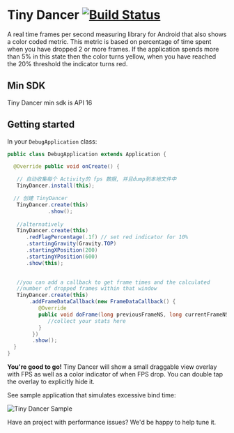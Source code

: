 # Tiny Dancer [![Build Status](https://travis-ci.org/friendlyrobotnyc/TinyDancer.svg?branch=master)](https://travis-ci.org/friendlyrobotnyc/TinyDancer)

A real time frames per second measuring library for Android that also shows a color coded metric.  This metric is based on percentage of time spent when you have dropped 2 or more frames.  If the application spends more than 5% in this state then the color turns yellow, when you have reached the 20% threshold the indicator turns red.  


## Min SDK
Tiny Dancer min sdk is API 16

## Getting started


In your `DebugApplication` class:

```java
public class DebugApplication extends Application {

  @Override public void onCreate() {

   // 自动收集每个 Activity的 fps 数据, 并且dump到本地文件中
   TinyDancer.install(this);

  // 创建 TinyDancer
   TinyDancer.create(this)
             .show();
             
   //alternatively
   TinyDancer.create(this)
      .redFlagPercentage(.1f) // set red indicator for 10%
      .startingGravity(Gravity.TOP)
      .startingXPosition(200)
      .startingYPosition(600)
      .show(this);
      

   //you can add a callback to get frame times and the calculated
   //number of dropped frames within that window
   TinyDancer.create(this)
       .addFrameDataCallback(new FrameDataCallback() {
          @Override
          public void doFrame(long previousFrameNS, long currentFrameNS, int droppedFrames) {
             //collect your stats here
          }
        })
        .show();
  }
}
```

**You're good to go!** Tiny Dancer will show a small draggable view overlay with FPS as well as a color indicator of when FPS drop.  You can double tap the overlay to explicitly hide it.


See sample application that simulates excessive bind time:

![Tiny Dancer Sample](assets/tinydancer1.gif "Tiny Dancer Sample")

Have an project with performance issues? We'd be happy to help tune it.  
